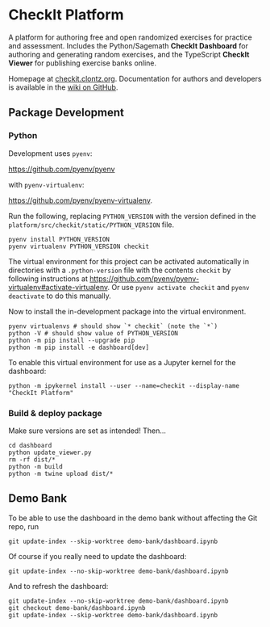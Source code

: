 # CheckIt Platform

A platform for authoring free and open randomized exercises for practice and assessment.
Includes the Python/Sagemath **CheckIt Dashboard** for authoring and generating random exercises,
and the TypeScript **CheckIt Viewer** for publishing exercise banks online.

Homepage at [checkit.clontz.org](https://checkit.clontz.org).
Documentation for authors and developers
is available in the [wiki on GitHub](https://github.com/StevenClontz/checkit/wiki).

## Package Development

### Python

Development uses `pyenv`:

<https://github.com/pyenv/pyenv>

with `pyenv-virtualenv`:

<https://github.com/pyenv/pyenv-virtualenv>.

Run the following, replacing `PYTHON_VERSION` with the version defined in
the `platform/src/checkit/static/PYTHON_VERSION` file.

```
pyenv install PYTHON_VERSION
pyenv virtualenv PYTHON_VERSION checkit
```

The virtual environment for this project can be activated
automatically in directories with a
`.python-version` file with the contents `checkit` by following
instructions at
<https://github.com/pyenv/pyenv-virtualenv#activate-virtualenv>.
Or use `pyenv activate checkit` and `pyenv deactivate` to do
this manually.

Now to install the in-development package into the virtual
environment.

```
pyenv virtualenvs # should show `* checkit` (note the `*`)
python -V # should show value of PYTHON_VERSION
python -m pip install --upgrade pip
python -m pip install -e dashboard[dev]
```

To enable this virtual environment for use as a Jupyter kernel for
the dashboard:

```
python -m ipykernel install --user --name=checkit --display-name "CheckIt Platform"
```

### Build & deploy package

Make sure versions are set as intended! Then...

```
cd dashboard
python update_viewer.py
rm -rf dist/*
python -m build
python -m twine upload dist/*
```


## Demo Bank

To be able to use the dashboard in the demo bank without affecting the Git repo,
run 

```
git update-index --skip-worktree demo-bank/dashboard.ipynb
```

Of course if you really need to update the dashboard:

```
git update-index --no-skip-worktree demo-bank/dashboard.ipynb
```

And to refresh the dashboard:

```
git update-index --no-skip-worktree demo-bank/dashboard.ipynb
git checkout demo-bank/dashboard.ipynb
git update-index --skip-worktree demo-bank/dashboard.ipynb
```
